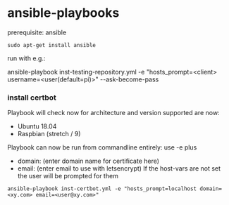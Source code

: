 # ansible-playbooks

prerequisite: ansible

``` sudo apt-get install ansible ```

run with e.g.:

ansible-playbook inst-testing-repository.yml -e "hosts_prompt=\<client\> username=\<user(default=pi)\>" --ask-become-pass

### install certbot
Playbook will check now for architecture and version supported are now:
* Ubuntu 18.04
* Raspbian (stretch / 9)

Playbook can now be run from commandline entirely: use -e plus
* domain: (enter domain name for certificate here)
* email: (enter email to use with letsencrypt)
If the host-vars are not set the user will be prompted for them

``` ansible-playbook inst-certbot.yml -e "hosts_prompt=localhost domain=<xy.com> email=<user@xy.com>" ```
